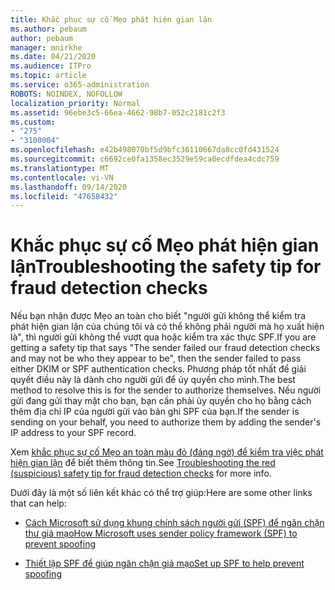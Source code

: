 ```yaml
---
title: Khắc phục sự cố Mẹo phát hiện gian lận
ms.author: pebaum
author: pebaum
manager: mnirkhe
ms.date: 04/21/2020
ms.audience: ITPro
ms.topic: article
ms.service: o365-administration
ROBOTS: NOINDEX, NOFOLLOW
localization_priority: Normal
ms.assetid: 96ebe3c5-66ea-4662-98b7-052c2181c2f3
ms.custom:
- "275"
- "3100004"
ms.openlocfilehash: e42b498070bf5d9bfc36110667da8cc0fd431524
ms.sourcegitcommit: c6692ce0fa1358ec3529e59ca0ecdfdea4cdc759
ms.translationtype: MT
ms.contentlocale: vi-VN
ms.lasthandoff: 09/14/2020
ms.locfileid: "47658432"
---
```

# <a name="troubleshooting-the-safety-tip-for-fraud-detection-checks"></a><span data-ttu-id="8979d-102">Khắc phục sự cố Mẹo phát hiện gian lận</span><span class="sxs-lookup"><span data-stu-id="8979d-102">Troubleshooting the safety tip for fraud detection checks</span></span>

<span data-ttu-id="8979d-103">Nếu bạn nhận được Mẹo an toàn cho biết "người gửi không thể kiểm tra phát hiện gian lận của chúng tôi và có thể không phải người mà họ xuất hiện là", thì người gửi không thể vượt qua hoặc kiểm tra xác thực SPF.</span><span class="sxs-lookup"><span data-stu-id="8979d-103">If you are getting a safety tip that says "The sender failed our fraud detection checks and may not be who they appear to be", then the sender failed to pass either DKIM or SPF authentication checks.</span></span> <span data-ttu-id="8979d-104">Phương pháp tốt nhất để giải quyết điều này là dành cho người gửi để ủy quyền cho mình.</span><span class="sxs-lookup"><span data-stu-id="8979d-104">The best method to resolve this is for the sender to authorize themselves.</span></span> <span data-ttu-id="8979d-105">Nếu người gửi đang gửi thay mặt cho bạn, bạn cần phải ủy quyền cho họ bằng cách thêm địa chỉ IP của người gửi vào bản ghi SPF của bạn.</span><span class="sxs-lookup"><span data-stu-id="8979d-105">If the sender is sending on your behalf, you need to authorize them by adding the sender's IP address to your SPF record.</span></span>
  
<span data-ttu-id="8979d-106">Xem [khắc phục sự cố Mẹo an toàn màu đỏ (đáng ngờ) để kiểm tra việc phát hiện gian lận](https://blogs.msdn.microsoft.com/tzink/2016/11/02/troubleshooting-the-red-suspicious-safety-tip-for-fraud-detection-checks/) để biết thêm thông tin.</span><span class="sxs-lookup"><span data-stu-id="8979d-106">See [Troubleshooting the red (suspicious) safety tip for fraud detection checks](https://blogs.msdn.microsoft.com/tzink/2016/11/02/troubleshooting-the-red-suspicious-safety-tip-for-fraud-detection-checks/) for more info.</span></span>
  
<span data-ttu-id="8979d-107">Dưới đây là một số liên kết khác có thể trợ giúp:</span><span class="sxs-lookup"><span data-stu-id="8979d-107">Here are some other links that can help:</span></span>
  
- [<span data-ttu-id="8979d-108">Cách Microsoft sử dụng khung chính sách người gửi (SPF) để ngăn chặn thư giả mạo</span><span class="sxs-lookup"><span data-stu-id="8979d-108">How Microsoft uses sender policy framework (SPF) to prevent spoofing</span></span>](https://docs.microsoft.com/microsoft-365/security/office-365-security/how-office-365-uses-spf-to-prevent-spoofing)

- [<span data-ttu-id="8979d-109">Thiết lập SPF để giúp ngăn chặn giả mạo</span><span class="sxs-lookup"><span data-stu-id="8979d-109">Set up SPF to help prevent spoofing</span></span>](https://docs.microsoft.com/microsoft-365/security/office-365-security/set-up-spf-in-office-365-to-help-prevent-spoofing)
